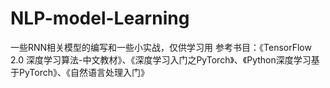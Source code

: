 # NLP-model-Learning

一些RNN相关模型的编写和一些小实战，仅供学习用
参考书目：《TensorFlow 2.0 深度学习算法-中文教材》、《深度学习入门之PyTorch》、《Python深度学习基于PyTorch》、《自然语言处理入门》
